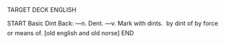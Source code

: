 TARGET DECK
ENGLISH

START
Basic
Dint
Back: —n. Dent. —v. Mark with dints.  by dint of by force or means of. [old english and old norse]
END
